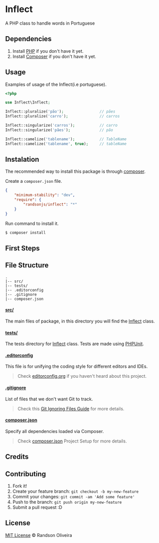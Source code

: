 # Inflect

A PHP class to handle words in Portuguese

## Dependencies

1. Install [PHP](http://php.net/downloads) if you don't have it yet.
2. Install [Composer](http://getcomposer.org) if you don't have it yet.

## Usage

Examples of usage of the Inflect(i.e portuguese).

```php
<?php

use Inflect\Inflect;

Inflect::pluralize('pão');                // pães
Inflect::pluralize('carro');              // carros

Inflect::singularize('carros');           // carro
Inflect::singularize('pães');             // pão

Inflect::camelize('tablename');           // TableName
Inflect::camelize('tablename', true);     // tableName
```

## Instalation

The recommended way to install this package is through [composer](http://getcomposer.org).

Create a `composer.json` file.

```json
{
    "minimum-stability": "dev",
    "require": {
        "randsonjs/inflect": "*"
    }
}
```

Run command to install it.

```sh
$ composer install
```

## First Steps

## File Structure

```
.
|-- src/
|-- tests/
|-- .editorconfig
|-- .gitignore
|-- composer.json
```

#### [src/](src/)

The main files of package, in this directory you will find the [Inflect](https://github.com/randsonjs/inflect/blob/master/src/Inflect/Inflect.php) class.

#### [tests/](tests/)

The tests directory for [Inflect](https://github.com/randsonjs/inflect/blob/master/src/Inflect/Inflect.php) class. Tests are made using [PHPUnit](https://phpunit.de/).

#### [.editorconfig](.editorconfig)

This file is for unifying the coding style for different editors and IDEs.
> Check [editorconfig.org](http://editorconfig.org/) if you haven't heard about this project.

#### [.gitignore](.gitignore)

List of files that we don't want Git to track.
> Check this [Git Ignoring Files Guide](https://help.github.com/articles/ignoring-files) for more details.

#### [composer.json](composer.json)

Specify all dependencies loaded via Composer.
> Check [composer.json](https://getcomposer.org/doc/01-basic-usage.md#composer-json-project-setup) Project Setup for more details.

## Credits

## Contributing

1. Fork it!
2. Create your feature branch: `git checkout -b my-new-feature`
3. Commit your changes: `git commit -am 'Add some feature'`
4. Push to the branch: `git push origin my-new-feature`
5. Submit a pull request :D

## License
[MIT License](./LICENSE) © Randson Oliveira
